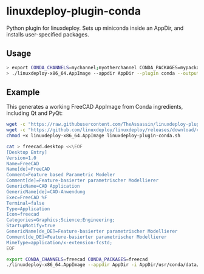 # linuxdeploy-plugin-conda

Python plugin for linuxdeploy. Sets up miniconda inside an AppDir, and installs user-specified packages.


## Usage

```bash
> export CONDA_CHANNELS=mychannel;myotherchannel CONDA_PACKAGES=mypackage;myotherpackage
> ./linuxdeploy-x86_64.AppImage --appdir AppDir --plugin conda --output appimage --icon mypackage.png --desktop-file mypackage.desktop
```

## Example

This generates a working FreeCAD AppImage from Conda ingredients, including Qt and PyQt:

```bash
wget -c "https://raw.githubusercontent.com/TheAssassin/linuxdeploy-plugin-conda/master/linuxdeploy-plugin-conda.sh"
wget -c "https://github.com/linuxdeploy/linuxdeploy/releases/download/continuous/linuxdeploy-x86_64.AppImage"
chmod +x linuxdeploy-x86_64.AppImage linuxdeploy-plugin-conda.sh

cat > freecad.desktop <<\EOF
[Desktop Entry]
Version=1.0
Name=FreeCAD
Name[de]=FreeCAD
Comment=Feature based Parametric Modeler
Comment[de]=Feature-basierter parametrischer Modellierer
GenericName=CAD Application
GenericName[de]=CAD-Anwendung
Exec=FreeCAD %F
Terminal=false
Type=Application
Icon=freecad
Categories=Graphics;Science;Engineering;
StartupNotify=true
GenericName[de_DE]=Feature-basierter parametrischer Modellierer
Comment[de_DE]=Feature-basierter parametrischer Modellierer
MimeType=application/x-extension-fcstd;
EOF

export CONDA_CHANNELS=freecad CONDA_PACKAGES=freecad
./linuxdeploy-x86_64.AppImage --appdir AppDir -i AppDir/usr/conda/data/Mod/Start/StartPage/freecad.png -d freecad.desktop --plugin conda --output appimage
```

